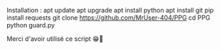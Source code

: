 Installation :
apt update 
apt upgrade 
apt install python 
apt install git 
pip install requests 
git clone https://github.com/MrUser-404/PPG 
cd PPG 
python guard.py

Merci d'avoir utilisé ce script 😁🎉
